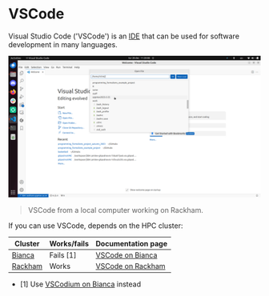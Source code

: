 # VSCode

Visual Studio Code ('VSCode') is an [IDE](../software/ides.md)
that can be used for software development in many languages.

![VSCode from a local computer working on Rackham.](../cluster_guides/img/vscode_connected_to_rackham.png)

> VSCode from a local computer working on Rackham.

If you can use VSCode, depends on the HPC cluster:

Cluster                                 | Works/fails |Documentation page
----------------------------------------|-------------|---------------------------------------------------------------
[Bianca](../cluster_guides/bianca.md)   | Fails [1]   |[VSCode on Bianca](../cluster_guides/vscode_on_bianca.md)
[Rackham](../cluster_guides/rackham.md) | Works       |[VSCode on Rackham](../cluster_guides/vscode_on_rackham.md)

- [1] Use [VSCodium on Bianca](../cluster_guides/vscodium_on_bianca.md) instead
